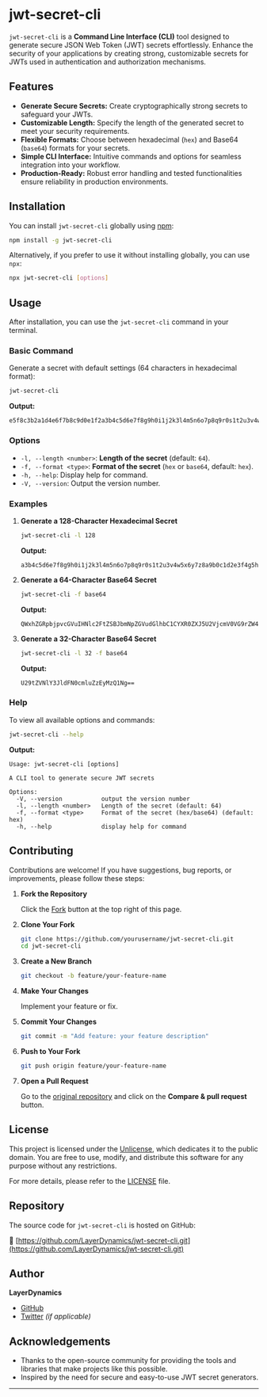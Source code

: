 
# jwt-secret-cli

`jwt-secret-cli` is a **Command Line Interface (CLI)** tool designed to generate secure JSON Web Token (JWT) secrets effortlessly. Enhance the security of your applications by creating strong, customizable secrets for JWTs used in authentication and authorization mechanisms.

## Features

- **Generate Secure Secrets:** Create cryptographically strong secrets to safeguard your JWTs.
- **Customizable Length:** Specify the length of the generated secret to meet your security requirements.
- **Flexible Formats:** Choose between hexadecimal (`hex`) and Base64 (`base64`) formats for your secrets.
- **Simple CLI Interface:** Intuitive commands and options for seamless integration into your workflow.
- **Production-Ready:** Robust error handling and tested functionalities ensure reliability in production environments.

## Installation

You can install `jwt-secret-cli` globally using [npm](https://www.npmjs.com/):

```bash
npm install -g jwt-secret-cli
```

Alternatively, if you prefer to use it without installing globally, you can use `npx`:

```bash
npx jwt-secret-cli [options]
```

## Usage

After installation, you can use the `jwt-secret-cli` command in your terminal.

### Basic Command

Generate a secret with default settings (64 characters in hexadecimal format):

```bash
jwt-secret-cli
```

**Output:**

```
e5f8c3b2a1d4e6f7b8c9d0e1f2a3b4c5d6e7f8g9h0i1j2k3l4m5n6o7p8q9r0s1t2u3v4w5x6y7z8
```

### Options

- `-l, --length <number>`: **Length of the secret** (default: `64`).
- `-f, --format <type>`: **Format of the secret** (`hex` or `base64`, default: `hex`).
- `-h, --help`: Display help for command.
- `-V, --version`: Output the version number.

### Examples

1. **Generate a 128-Character Hexadecimal Secret**

   ```bash
   jwt-secret-cli -l 128
   ```

   **Output:**

   ```
   a3b4c5d6e7f8g9h0i1j2k3l4m5n6o7p8q9r0s1t2u3v4w5x6y7z8a9b0c1d2e3f4g5h6i7j8k9l0m1n2o3p4q5r6s7t8u9v0w1x2y3z4
   ```

2. **Generate a 64-Character Base64 Secret**

   ```bash
   jwt-secret-cli -f base64
   ```

   **Output:**

   ```
   QWxhZGRpbjpvcGVuIHNlc2FtZSBJbmNpZGVudGlhbC1CYXR0ZXJ5U2VjcmV0VG9rZW4=
   ```

3. **Generate a 32-Character Base64 Secret**

   ```bash
   jwt-secret-cli -l 32 -f base64
   ```

   **Output:**

   ```
   U29tZVNlY3JldFN0cmluZzEyMzQ1Ng==
   ```

### Help

To view all available options and commands:

```bash
jwt-secret-cli --help
```

**Output:**

```
Usage: jwt-secret-cli [options]

A CLI tool to generate secure JWT secrets

Options:
  -V, --version           output the version number
  -l, --length <number>   Length of the secret (default: 64)
  -f, --format <type>     Format of the secret (hex/base64) (default: hex)
  -h, --help              display help for command
```

## Contributing

Contributions are welcome! If you have suggestions, bug reports, or improvements, please follow these steps:

1. **Fork the Repository**

   Click the [Fork](https://github.com/LayerDynamics/jwt-secret-cli/fork) button at the top right of this page.

2. **Clone Your Fork**

   ```bash
   git clone https://github.com/yourusername/jwt-secret-cli.git
   cd jwt-secret-cli
   ```

3. **Create a New Branch**

   ```bash
   git checkout -b feature/your-feature-name
   ```

4. **Make Your Changes**

   Implement your feature or fix.

5. **Commit Your Changes**

   ```bash
   git commit -m "Add feature: your feature description"
   ```

6. **Push to Your Fork**

   ```bash
   git push origin feature/your-feature-name
   ```

7. **Open a Pull Request**

   Go to the [original repository](https://github.com/LayerDynamics/jwt-secret-cli.git) and click on the **Compare & pull request** button.

## License

This project is licensed under the [Unlicense](./LICENSE), which dedicates it to the public domain. You are free to use, modify, and distribute this software for any purpose without any restrictions.

For more details, please refer to the [LICENSE](./LICENSE) file.

## Repository

The source code for `jwt-secret-cli` is hosted on GitHub:

🔗 [https://github.com/LayerDynamics/jwt-secret-cli.git](https://github.com/LayerDynamics/jwt-secret-cli.git)

## Author

**LayerDynamics**

- [GitHub](https://github.com/LayerDynamics)
- [Twitter](https://twitter.com/LayerDynamics) *(if applicable)*

## Acknowledgements

- Thanks to the open-source community for providing the tools and libraries that make projects like this possible.
- Inspired by the need for secure and easy-to-use JWT secret generators.

---

